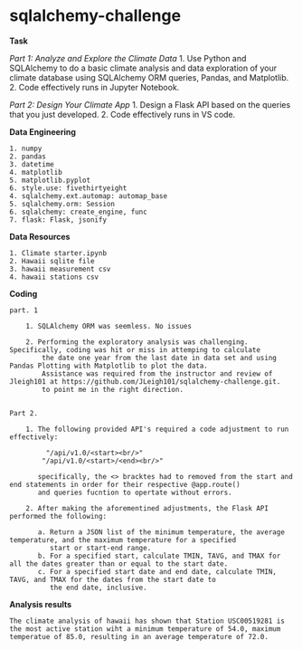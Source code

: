 # sqlalchemy-challenge

**Task**

*Part 1: Analyze and Explore the Climate Data*
    1. Use Python and SQLAlchemy to do a basic climate analysis and data exploration of your climate database using SQLAlchemy ORM queries, Pandas, and Matplotlib. 
    2. Code effectively runs in Jupyter Notebook.

*Part 2: Design Your Climate App*
    1. Design a Flask API based on the queries that you just developed.
    2. Code effectively runs in VS code.

**Data Engineering**

    1. numpy 
    2. pandas 
    3. datetime
    4. matplotlib 
    5. matplotlib.pyplot
    6. style.use: fivethirtyeight
    4. sqlalchemy.ext.automap: automap_base
    5. sqlalchemy.orm: Session
    6. sqlalchemy: create_engine, func
    7. flask: Flask, jsonify

**Data Resources**

    1. Climate starter.ipynb 
    2. Hawaii sqlite file 
    3. hawaii measurement csv
    4. hawaii stations csv

**Coding**

    part. 1

        1. SQLAlchemy ORM was seemless. No issues

        2. Performing the exploratory analysis was challenging. Specifically, coding was hit or miss in attemping to calculate 
            the date one year from the last date in data set and using Pandas Plotting with Matplotlib to plot the data. 
            Assistance was required from the instructor and review of Jleigh101 at https://github.com/JLeigh101/sqlalchemy-challenge.git. 
            to point me in the right direction.

    
    Part 2.

        1. The following provided API's required a code adjustment to run effectively:

             "/api/v1.0/<start><br/>"
            "/api/v1.0/<start>/<end><br/>"

           specifically, the <> bracktes had to removed from the start and end statements in order for their respective @app.route() 
           and queries fucntion to opertate without errors.
        
        2. After making the aforementined adjustments, the Flask API performed the following:

           a. Return a JSON list of the minimum temperature, the average temperature, and the maximum temperature for a specified 
              start or start-end range.
           b. For a specified start, calculate TMIN, TAVG, and TMAX for all the dates greater than or equal to the start date.
           c. For a specified start date and end date, calculate TMIN, TAVG, and TMAX for the dates from the start date to 
              the end date, inclusive.

**Analysis results**

    The climate analysis of hawaii has shown that Station USC00519281 is the most active station wiht a minimum temperature of 54.0, maximum temperatue of 85.0, resulting in an average temperature of 72.0.


